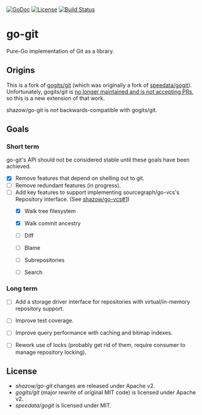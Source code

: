[![GoDoc](https://godoc.org/github.com/shazow/go-git?status.svg)](https://godoc.org/github.com/shazow/go-git)
[![License](https://img.shields.io/badge/license-Apache%202.0-blue.svg)](https://raw.githubusercontent.com/shazow/go-git/master/LICENSE)
[![Build Status](https://travis-ci.org/shazow/go-git.svg?branch=master)](https://travis-ci.org/shazow/go-git)

go-git
======

Pure-Go implementation of Git as a library.


## Origins

This is a fork of [gogits/git](https://github.com/gogits/git) (which was originally a fork of [speedata/gogit](https://github.com/speedata/gogit)).
Unfortunately, gogits/git is [no longer maintained and is not accepting PRs](https://github.com/gogits/git/issues/13#issuecomment-152784720), so this is a new extension of that work.

shazow/go-git is *not* backwards-compatible with gogits/git.


## Goals

### Short term

go-git's API should not be considered stable until these goals have been
achieved.

* [x] Remove features that depend on shelling out to git.
* [ ] Remove redundant features (in progress).
* [ ] Add key features to support implementing sourcegraph/go-vcs's Repository interface.
  (See [shazow/go-vcs#1](https://github.com/shazow/go-vcs/pull/1))
  - [x] Walk tree filesystem
  - [x] Walk commit ancestry
  - [ ] Diff
  - [ ] Blame
  - [ ] Subrepositories
  - [ ] Search


### Long term

* [ ] Add a storage driver interface for repositories with virtual/in-memory
      repository support.
* [ ] Improve test coverage.
* [ ] Improve query performance with caching and bitmap indexes.
* [ ] Rework use of locks (probably get rid of them, require consumer to manage
      repository locking).


## License

* *shazow/go-git* changes are released under Apache v2.
* *gogits/git* (major rewrite of original MIT code) is licensed under Apache v2.
* *speedata/gogit* is licensed under MIT.

